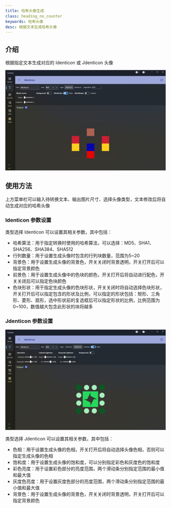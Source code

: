 ```yaml
---
title: 哈希头像生成
class: heading_no_counter
keywords: 哈希头像 
desc: 根据文本生成哈希头像
---
```


## 介绍

根据指定文本生成对应的 Identicon 或 Jdenticon 头像

![](../../assets/images/ToolsSet/TSTIdenticon.png)

## 使用方法

上方菜单栏可以输入待转换文本、输出图片尺寸、选择头像类型，文本修改后将自动生成对应的哈希头像

### Identicon 参数设置

类型选择 Identicon 可以设置其相关参数，其中包括：

* 哈希算法：用于指定转换时使用的哈希算法，可以选择：MD5、SHA1、SHA256、SHA384、SHA512
* 行列数量：用于设置生成头像时包含的行列块数量，范围为5~20
* 背景色：用于设置生成头像的背景色，开关关闭时背景透明，开关打开后可以指定背景颜色
* 前景色：用于设置生成头像中的色块的颜色，开关打开后将自动进行配色，开关关闭后可以指定色块颜色
* 色块形状：用于指定生成头像的色块形状，开关关闭时将自动选择色块形状，开关打开后可以指定包含的形状及比例，可以指定的形状包括：矩形、三角形、菱形、扇形，选中形状前的复选框后可以指定形状的比例，比例范围为0~100，数值越大包含此形状的块将越多

### Jdenticon 参数设置

![](../../assets/images/ToolsSet/TSTJdenticon.png)

类型选择 Jdenticon 可以设置其相关参数，其中包括：

* 色相：用于设置生成头像的色相，开关打开后将自动选择头像色相，否则可以指定生成头像的色相
* 饱和度：用于设置生成头像的饱和度，可以分别指定彩色和灰度色的饱和度
* 彩色亮度：用于设置彩色部分的亮度范围，两个滑动条分别指定范围的最小值和最大值
* 灰度色亮度：用于设置灰度色部分的亮度范围，两个滑动条分别指定范围的最小值和最大值
* 背景色：用于设置生成头像的背景色，开关关闭时背景透明，开关打开后可以指定背景颜色
